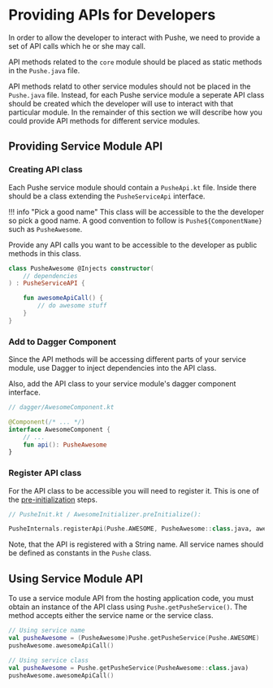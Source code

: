 # Providing APIs for Developers

In order to allow the developer to interact with Pushe, we need to provide a set of API calls which he or she may call.

API methods related to the `core` module should be placed as static methods in the `Pushe.java` file.

API methods relatd to other service modules should not be placed in the `Pushe.java` file. Instead, for each Pushe service module a seperate API class should be created which the developer will use to interact with that particular module. In the remainder of this section we will describe how you could provide API methods for different service modules.

## Providing Service Module API
### Creating API class
Each Pushe service module should contain a `PusheApi.kt` file. Inside there should be a class extending the `PusheServiceApi` interface. 

!!! info "Pick a good name"
    This class will be accessible to the the developer so pick a good name. A good convention to follow is `Pushe${ComponentName}` such as `PusheAwesome`.

Provide any API calls you want to be accessible to the developer as public methods in this class.

```kotlin
class PusheAwesome @Injects constructor(
    // dependencies
) : PusheServiceAPI {

    fun awesomeApiCall() {
        // do awesome stuff
    }
}
```

### Add to Dagger Component
Since the API methods will be accessing different parts of your service module, use Dagger to inject dependencies into the API class.

Also, add the API class to your service module's dagger component interface.

```kotlin
// dagger/AwesomeComponent.kt

@Component(/* ... */)
interface AwesomeComponent {
    // ...
    fun api(): PusheAwesome
}
```

### Register API class
For the API class to be accessible you will need to register it. This is one of the [pre-initialization](/guide/initialization/#5-register-the-service-api-optional) steps.

```kotlin
// PusheInit.kt / AwesomeInitializer.preInitialize():

PusheInternals.registerApi(Pushe.AWESOME, PusheAwesome::class.java, awesomeComponent.api())
```

Note, that the API is registered with a String name. All service names should be defined as constants in the `Pushe` class.

## Using Service Module API

To use a service module API from the hosting application code, you must obtain an instance of the API class using `Pushe.getPusheService()`. The method accepts either the service name or the service class.

```kotlin
// Using service name
val pusheAwesome = (PusheAwesome)Pushe.getPusheService(Pushe.AWESOME)
pusheAwesome.awesomeApiCall()

// Using service class
val pusheAwesome = Pushe.getPusheService(PusheAwesome::class.java)
pusheAwesome.awesomeApiCall()
```
